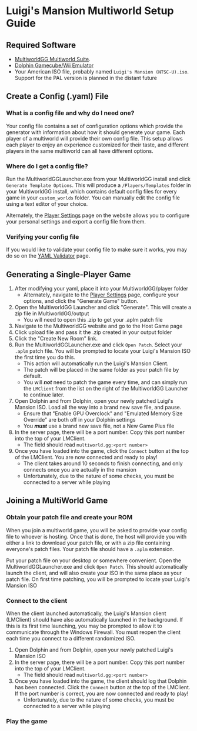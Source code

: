 # Luigi's Mansion Multiworld Setup Guide

## Required Software

- [MultiworldGG Multiworld Suite](https://github.com/MultiworldGG/MultiworldGG/releases). 
- [Dolphin Gamecube/Wii Emulator](https://dolphin-emu.org/)
- Your American ISO file, probably named `Luigi's Mansion (NTSC-U).iso`. Support for the PAL version is planned in the distant future

## Create a Config (.yaml) File

### What is a config file and why do I need one?

Your config file contains a set of configuration options which provide the generator with information about how it
should generate your game. Each player of a multiworld will provide their own config file. This setup allows each player
to enjoy an experience customized for their taste, and different players in the same multiworld can all have different
options.

### Where do I get a config file?

Run the MultiworldGGLauncher.exe from your MultiworldGG install and click `Generate Template Options`.
This will produce a `/Players/Templates` folder in your MultiworldGG install, which contains default config files for 
every game in your `custom_worlds` folder. You can manually edit the config file using a text editor of your choice.

Alternately, the [Player Settings](../player-settings) page on the website allows you to configure
your personal settings and export a config file from them.

### Verifying your config file

If you would like to validate your config file to make sure it works, you may do so on the
[YAML Validator](/mysterycheck) page.

## Generating a Single-Player Game

1. After modifying your yaml, place it into your MultiworldGG/player folder
   - Alternately, navigate to the [Player Settings](../player-settings) page, configure your options,
      and click the "Generate Game" button.
2. Open the MultiworldGG Launcher and click "Generate". This will create a zip file in MultiworldGG/output
   - You will need to open this .zip to get your .aplm patch file
3. Navigate to the MultiworldGG website and go to the Host Game page
4. Click upload file and pass it the .zip created in your output folder
5. Click the "Create New Room" link.
6. Run the MultiworldGGLauncher.exe and click `Open Patch`. Select your `.aplm` patch file.
You will be prompted to locate your Luigi's Mansion ISO the first time you do this.
   - This action will automatically run the Luigi's Mansion Client.
   - The patch will be placed in the same folder as your patch file by default.
   - You will ***not*** need to patch the game every time, and can simply run the `LMClient` from the list on the right of the MultiworldGG Launcher
to continue later.
7. Open Dolphin and from Dolphin, open your newly patched Luigi's Mansion ISO. Load all the way into a brand new save file, and pause.
   - Ensure that "Enable GPU Overclock" and "Emulated Memory Size Override" are both off in your Dolphin settings
   - You ***must*** use a brand new save file, not a New Game Plus file
8. In the server page, there will be a port number. Copy this port number into the top of your LMClient. 
   - The field should read `multiworld.gg:<port number>`
9. Once you have loaded into the game, click the `Connect` button at the top of the LMClient. You are now connected and ready to play!
   - The client takes around 10 seconds to finish connecting, and only connects once you are actually in the mansion
   - Unfortunately, due to the nature of some checks, you must be connected to a server while playing

## Joining a MultiWorld Game

### Obtain your patch file and create your ROM

When you join a multiworld game, you will be asked to provide your config file to whoever is hosting. Once that is done,
the host will provide you with either a link to download your patch file, or with a zip file containing everyone's patch
files. Your patch file should have a `.aplm` extension.

Put your patch file on your desktop or somewhere convenient. Open the MultiworldGGLauncher.exe and click `Open Patch`. 
This should automatically launch the client, and will also create your ISO in the same place as your patch file. On first time patching, you will be prompted 
to locate your Luigi's Mansion ISO

### Connect to the client

When the client launched automatically, the Luigi's Mansion client (LMClient) should have also automatically launched in
the background. If this is its first time launching, you may be prompted to allow it to communicate through the Windows Firewall. You must reopen the client each time you connect to a different randomized ISO.

1. Open Dolphin and from Dolphin, open your newly patched Luigi's Mansion ISO
2. In the server page, there will be a port number. Copy this port number into the top of your LMClient. 
   - The field should read `multiworld.gg:<port number>`
3. Once you have loaded into the game, the client should log that Dolphin has been connected. Click the `Connect` button
at the top of the LMClient. If the port number is correct, you are now connected and ready to play!
   - Unfortunately, due to the nature of some checks, you must be connected to a server while playing

### Play the game

